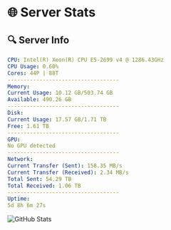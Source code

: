 # 🌐 Server Stats
## 🔍 Server Info
```yaml
CPU: Intel(R) Xeon(R) CPU E5-2699 v4 @ 1286.43GHz
CPU Usage: 0.60%
Cores: 44P | 88T
-----------------------------------
Memory:
Current Usage: 10.12 GB/503.74 GB
Available: 490.26 GB
-----------------------------------
Disk:
Current Usage: 17.57 GB/1.71 TB
Free: 1.61 TB
-----------------------------------
GPU:
No GPU detected
-----------------------------------
Network:
Current Transfer (Sent): 158.35 MB/s
Current Transfer (Received): 2.34 MB/s
Total Sent: 54.29 TB
Total Received: 1.06 TB
-----------------------------------
Uptime:
5d 8h 6m 27s
```
![GitHub Stats](https://img.shields.io/badge/Updated-2025-02-13_06:49:45-blue)
